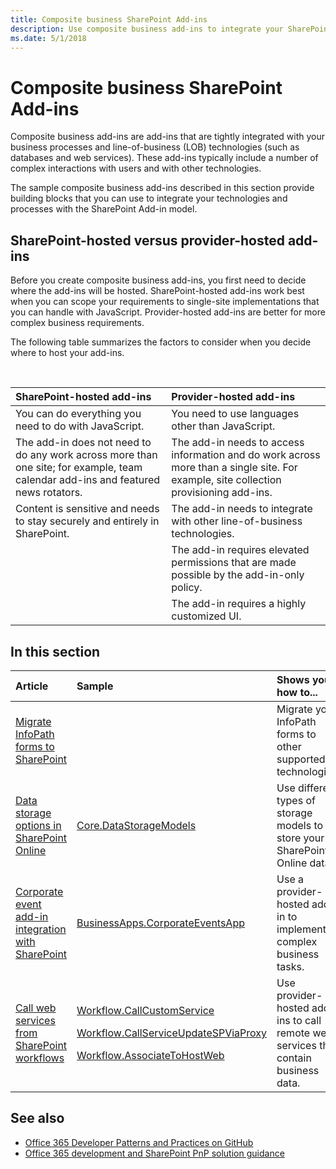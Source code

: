 ```yaml
---
title: Composite business SharePoint Add-ins
description: Use composite business add-ins to integrate your SharePoint solutions with your business processes and technologies. Decide whether a SharePoint-hosted or provider-hosted add-in is the right choice for your solution.
ms.date: 5/1/2018
---
```


# Composite business SharePoint Add-ins

Composite business add-ins are add-ins that are tightly integrated with your business processes and line-of-business (LOB) technologies (such as databases and web services). These add-ins typically include a number of complex interactions with users and with other technologies.

The sample composite business add-ins described in this section provide building blocks that you can use to integrate your technologies and processes with the SharePoint Add-in model.

## SharePoint-hosted versus provider-hosted add-ins

Before you create composite business add-ins, you first need to decide where the add-ins will be hosted. SharePoint-hosted add-ins work best when you can scope your requirements to single-site implementations that you can handle with JavaScript. Provider-hosted add-ins are better for more complex business requirements.

The following table summarizes the factors to consider when you decide where to host your add-ins.

<br/>

|**SharePoint-hosted add-ins**|**Provider-hosted add-ins**|
|:-----|:-----|
|You can do everything you need to do with JavaScript.|You need to use languages other than JavaScript.|
|The add-in does not need to do any work across more than one site; for example, team calendar add-ins and featured news rotators.|The add-in needs to access information and do work across more than a single site. For example, site collection provisioning add-ins.|
|Content is sensitive and needs to stay securely and entirely in SharePoint.|The add-in needs to integrate with other line-of-business technologies.|
||The add-in requires elevated permissions that are made possible by the add-in-only policy.|
||The add-in requires a highly customized UI.|

## In this section

|**Article**|**Sample**|**Shows you how to...**|
|:-----|:-----|:-----|
|[Migrate InfoPath forms to SharePoint](migrate-infopath-forms-to-sharepoint.md) ||Migrate your InfoPath forms to other supported technologies.|
|[Data storage options in SharePoint Online](data-storage-options-in-sharepoint-online.md) |[Core.DataStorageModels](https://github.com/SharePoint/PnP/tree/master/Samples/Core.DataStorageModels) |Use different types of storage models to store your SharePoint Online data.|
|[Corporate event add-in integration with SharePoint](corporate-app-event-registration-with-sharepoint.md)|[BusinessApps.CorporateEventsApp](https://github.com/SharePoint/PnP/tree/master/Solutions/BusinessApps.CorporateEventsApp)|Use a provider-hosted add-in to implement complex business tasks.|
|[Call web services from SharePoint workflows](call-web-services-from-sharepoint-workflows.md)|<p>[Workflow.CallCustomService](https://github.com/SharePoint/PnP/tree/master/Samples/Workflow.CallCustomService)</p><p>[Workflow.CallServiceUpdateSPViaProxy](https://github.com/SharePoint/PnP/tree/master/Samples/Workflow.CallServiceUpdateSPViaProxy)</p><p>[Workflow.AssociateToHostWeb](https://github.com/SharePoint/PnP/tree/master/Samples/Workflow.AssociateToHostWeb)</p>|Use provider-hosted add-ins to call remote web services that contain business data.|

## See also

- [Office 365 Developer Patterns and Practices on GitHub](https://github.com/SharePoint/PnP)
- [Office 365 development and SharePoint PnP solution guidance](office-365-development-patterns-and-practices-solution-guidance.md) 